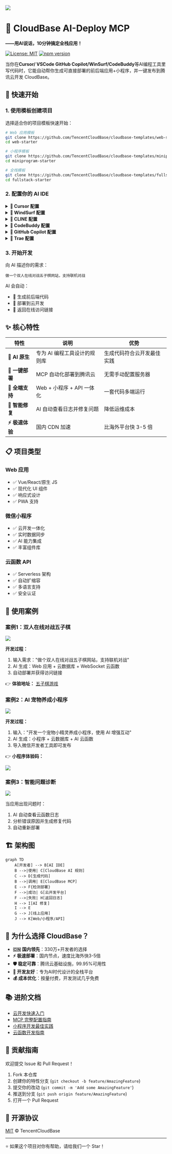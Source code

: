 ![](https://tcb-advanced-a656fc-1257967285.tcloudbaseapp.com/mcp/mcp-github-banner.png)

# 🌟 CloudBase AI-Deploy MCP

**——用AI说话，10分钟搞定全栈应用！**

[![License: MIT](https://img.shields.io/badge/License-MIT-yellow.svg)](https://opensource.org/licenses/MIT)
[![npm version](https://badge.fury.io/js/%40cloudbase%2Fcloudbase-mcp.svg)](https://badge.fury.io/js/%40cloudbase%2Fcloudbase-mcp)

当你在**Cursor/ VSCode GitHub Copilot/WinSurf/CodeBuddy**等AI编程工具里写代码时，它能自动帮你生成可直接部署的前后端应用+小程序，并一键发布到腾讯云开发 CloudBase。

## 🚀 快速开始

### 1. 使用模板创建项目

选择适合你的项目模板快速开始：

```bash
# Web 应用模板
git clone https://github.com/TencentCloudBase/cloudbase-templates/web-starter
cd web-starter

# 小程序模板  
git clone https://github.com/TencentCloudBase/cloudbase-templates/miniprogram-starter
cd miniprogram-starter

# 全栈模板
git clone https://github.com/TencentCloudBase/cloudbase-templates/fullstack-starter  
cd fullstack-starter
```

### 2. 配置你的 AI IDE

<details>
<summary><strong>🔧 Cursor 配置</strong></summary>

#### 步骤1：配置 MCP
在 Cursor 设置中添加 MCP 配置：

```json
{
  "mcpServers": {
    "cloudbase-mcp": {
      "command": "npx",
      "args": ["@cloudbase/cloudbase-mcp"],
      "env": {
        "TENCENTCLOUD_SECRETID": "你的腾讯云SecretId",
        "TENCENTCLOUD_SECRETKEY": "你的腾讯云SecretKey", 
        "CLOUDBASE_ENV_ID": "你的云开发环境ID"
      }
    }
  }
}
```

#### 步骤2：添加 AI 规则
模板中已包含 `.cursor/rules/` 目录，AI 会自动识别云开发最佳实践。

</details>

<details>
<summary><strong>🌊 WindSurf 配置</strong></summary>

#### 步骤1：配置 MCP
在 WindSurf 设置中添加：

```json
{
  "mcpServers": {
    "cloudbase-mcp": {
      "command": "npx",
      "args": ["@cloudbase/cloudbase-mcp"],
      "env": {
        "TENCENTCLOUD_SECRETID": "你的腾讯云SecretId",
        "TENCENTCLOUD_SECRETKEY": "你的腾讯云SecretKey",
        "CLOUDBASE_ENV_ID": "你的云开发环境ID"
      }
    }
  }
}
```

#### 步骤2：AI 规则配置
模板中的 `.windsurf/` 目录包含专为 WindSurf 优化的配置。

</details>

<details>
<summary><strong>🤖 CLINE 配置</strong></summary>

#### MCP 配置
```json
{
  "mcpServers": {
    "cloudbase-mcp": {
      "command": "npx", 
      "args": ["@cloudbase/cloudbase-mcp"],
      "env": {
        "TENCENTCLOUD_SECRETID": "你的腾讯云SecretId",
        "TENCENTCLOUD_SECRETKEY": "你的腾讯云SecretKey",
        "CLOUDBASE_ENV_ID": "你的云开发环境ID"
      }
    }
  }
}
```

使用模板中的 `.clinerules/` 目录配置。

</details>

<details>
<summary><strong>👥 CodeBuddy 配置</strong></summary>

#### 配置说明
CodeBuddy 需要手动添加规则文件：

1. 使用模板中的 `.common_rules/` 目录
2. 在对话时使用 `@` 选择相应的云开发规则
3. MCP 配置同其他工具

</details>

<details>
<summary><strong>🐙 GitHub Copilot 配置</strong></summary>

#### GitHub Copilot Chat 配置
模板中的 `.github/` 目录包含 Copilot 优化配置。

> 注意：GitHub Copilot 目前不支持 MCP，部分自动部署功能需要手动执行。

</details>

<details>
<summary><strong>🎯 Trae 配置</strong></summary>

#### 配置步骤
```json
{
  "mcpServers": {
    "cloudbase-mcp": {
      "command": "npx",
      "args": ["@cloudbase/cloudbase-mcp"], 
      "env": {
        "TENCENTCLOUD_SECRETID": "你的腾讯云SecretId",
        "TENCENTCLOUD_SECRETKEY": "你的腾讯云SecretKey",
        "CLOUDBASE_ENV_ID": "你的云开发环境ID"  
      }
    }
  }
}
```

使用模板中的 `.trae/rules/` 配置。

</details>

### 3. 开始开发

向 AI 描述你的需求：

```
做一个双人在线对战五子棋网站，支持联机对战
```

AI 会自动：
- 📝 生成前后端代码  
- 🚀 部署到云开发
- 🔗 返回在线访问链接

## ✨ 核心特性

| 特性 | 说明 | 优势 |
|------|------|------|
| **🤖 AI 原生** | 专为 AI 编程工具设计的规则库 | 生成代码符合云开发最佳实践 |
| **🚀 一键部署** | MCP 自动化部署到腾讯云 | 无需手动配置服务器 |
| **📱 全端支持** | Web + 小程序 + API 一体化 | 一套代码多端运行 |
| **🔧 智能修复** | AI 自动查看日志并修复问题 | 降低运维成本 |
| **⚡ 极速体验** | 国内 CDN 加速 | 比海外平台快 3-5 倍 |

## 📋 项目类型

### Web 应用
- ✅ Vue/React/原生 JS
- ✅ 现代化 UI 组件
- ✅ 响应式设计
- ✅ PWA 支持

### 微信小程序
- ✅ 云开发一体化
- ✅ 实时数据同步  
- ✅ AI 能力集成
- ✅ 丰富组件库

### 云函数 API
- ✅ Serverless 架构
- ✅ 自动扩缩容
- ✅ 多语言支持
- ✅ 安全认证

## 🎯 使用案例

### 案例1：双人在线对战五子棋

![](https://7463-tcb-advanced-a656fc-1257967285.tcb.qcloud.la/turbo-deploy/turbo-deploy-004.png)

**开发过程：**
1. 输入需求："做个双人在线对战五子棋网站，支持联机对战"
2. AI 生成：Web 应用 + 云数据库 + WebSocket 云函数
3. 自动部署并获得访问链接

👉 **体验地址：** [五子棋游戏](https://cloud1-5g39elugeec5ba0f-1300855855.tcloudbaseapp.com/gobang/#/)

### 案例2：AI 宠物养成小程序

![](https://7463-tcb-advanced-a656fc-1257967285.tcb.qcloud.la/turbo-deploy/turbo-deploy-005.png)

**开发过程：**
1. 输入："开发一个宠物小精灵养成小程序，使用 AI 增强互动"
2. AI 生成：小程序 + 云数据库 + AI 云函数
3. 导入微信开发者工具即可发布

👉 **小程序体验码：**

![](https://7463-tcb-advanced-a656fc-1257967285.tcb.qcloud.la/turbo-deploy/turbo-deploy-008.png)

### 案例3：智能问题诊断

![](https://7463-tcb-advanced-a656fc-1257967285.tcb.qcloud.la/turbo-deploy/turbo-deploy-009.png)

当应用出现问题时：
1. AI 自动查看云函数日志
2. 分析错误原因并生成修复代码  
3. 自动重新部署

## 🏗️ 架构图

```mermaid
graph TD
    A[开发者] --> B[AI IDE]
    B -->|使用| C[CloudBase AI 规则]
    C --> D[生成代码]
    B -->|调用| E[CloudBase MCP]
    E --> F{检测部署}
    F -->|成功| G[云开发平台]
    F -->|失败| H[返回日志]
    H --> I[AI 修复]
    I --> E
    G --> J[线上应用]
    J --> K[Web/小程序/API]
```

## 🌟 为什么选择 CloudBase？

- **🇨🇳 国内领先**：330万+开发者的选择
- **⚡ 极速部署**：国内节点，速度比海外快3-5倍  
- **🛡️ 稳定可靠**：腾讯云基础设施，99.95%可用性
- **🔧 开发友好**：专为AI时代设计的全栈平台
- **💰 成本优化**：按量付费，开发测试几乎免费

## 📚 进阶文档

- [云开发快速入门](https://docs.cloudbase.net/quick-start/)
- [MCP 完整配置指南](https://github.com/TencentCloudBase/cloudbase-mcp)
- [小程序开发最佳实践](https://developers.weixin.qq.com/miniprogram/dev/wxcloud/)
- [云函数开发指南](https://docs.cloudbase.net/cloud-function/)

## 🤝 贡献指南

欢迎提交 Issue 和 Pull Request！

1. Fork 本仓库
2. 创建你的特性分支 (`git checkout -b feature/AmazingFeature`)
3. 提交你的改动 (`git commit -m 'Add some AmazingFeature'`)
4. 推送到分支 (`git push origin feature/AmazingFeature`)
5. 打开一个 Pull Request

## 📄 开源协议

[MIT](LICENSE) © TencentCloudBase

---

⭐ 如果这个项目对你有帮助，请给我们一个 Star！ 